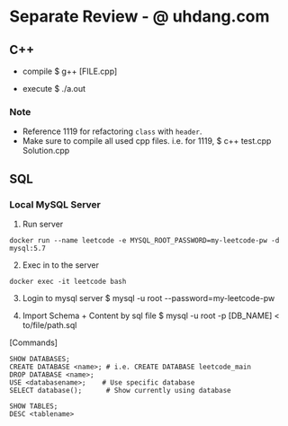 # Separate Review - @ uhdang.com

## C++

* compile
$ g++ [FILE.cpp]
  
* execute
$ ./a.out
  
### Note
- Reference 1119 for refactoring `class` with `header`.
- Make sure to compile all used cpp files. i.e. for 1119, 
  $ c++ test.cpp Solution.cpp


## SQL

### Local MySQL Server
1. Run server
```
docker run --name leetcode -e MYSQL_ROOT_PASSWORD=my-leetcode-pw -d mysql:5.7
```

2. Exec in to the server
```
docker exec -it leetcode bash
```

3. Login to mysql server
$ mysql -u root --password=my-leetcode-pw


4. Import Schema + Content by sql file
$ mysql -u root -p [DB_NAME] < to/file/path.sql


[Commands]
```
SHOW DATABASES;
CREATE DATABASE <name>; # i.e. CREATE DATABASE leetcode_main
DROP DATABASE <name>;
USE <databasename>;    # Use specific database
SELECT database();      # Show currently using database

SHOW TABLES;
DESC <tablename>
```